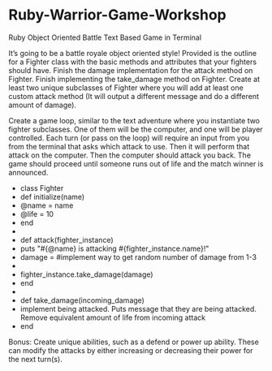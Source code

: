 # Ruby-Warrior-Game-Workshop

Ruby Object Oriented Battle Text Based Game in Terminal

It’s going to be a battle royale object oriented style! Provided is the outline for a Fighter class with the basic methods and attributes that your fighters should have. Finish the damage implementation for the attack method on Fighter. Finish implementing the take_damage method on Fighter. Create at least two unique subclasses of Fighter where you will add at least one custom attack method (It will output a different message and do a different amount of damage).

Create a game loop, similar to the text adventure where you instantiate two fighter subclasses. One of them will be the computer, and one will be player controlled. Each turn (or pass on the loop) will require an input from you from the terminal that asks which attack to use. Then it will perform that attack on the computer. Then the computer should attack you back. The game should proceed until someone runs out of life and the match winner is announced.

- class Fighter 
-  def initialize(name)
-    @name = name
-    @life = 10
-  end
-
-  def attack(fighter_instance)
-    puts "#{@name} is attacking #{fighter_instance.name}!" 
-    damage = #implement way to get random number of damage from 1-3
-    
-    fighter_instance.take_damage(damage)
-  end
-  
-  def take_damage(incoming_damage)
-    implement being attacked. Puts message that they are being attacked.  Remove equivalent amount of life from incoming attack
-  end

Bonus: Create unique abilities, such as a defend or power up ability. These can modify the attacks by either increasing or decreasing their power for the next turn(s).
